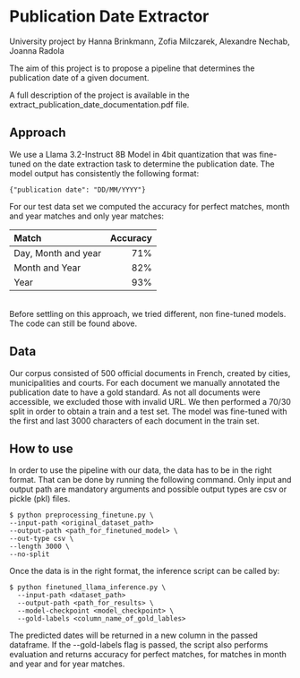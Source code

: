 # Publication Date Extractor

University project by Hanna Brinkmann, Zofia Milczarek, Alexandre Nechab, Joanna Radola

The aim of this project is to propose a pipeline that determines the publication date of a given document. 

A full description of the project is available in the extract_publication_date_documentation.pdf file.

## Approach
We use a Llama 3.2-Instruct 8B Model in 4bit quantization that was fine-tuned on the date extraction task to determine the publication date. The model output has consistently the following format:
~~~
{"publication date": "DD/MM/YYYY"}
~~~
For our test data set we computed the accuracy for perfect matches, month and year matches and only year matches: 

|Match              |Accuracy|
|:------------------|-------:|
|Day, Month and year|71%     |
| Month and Year    |  82%   |
| Year              | 93%    |

<br>
Before settling on this approach, we tried different, non fine-tuned models. The code can still be found above.

## Data

Our corpus consisted of 500 official documents in French, created by cities, municipalities and courts. For each document we manually annotated the publication date to have a gold standard. As not all documents were accessible, we excluded those with invalid URL. We then performed a 70/30 split in order to obtain a train and a test set. The model was fine-tuned with the first and last 3000 characters of each document in the train set. 

## How to use

In order to use the pipeline with our data, the data has to be in the right format. That can be done by running the following command. Only input and output path are mandatory arguments and possible output types are csv or pickle (pkl) files. <br>   
~~~
$ python preprocessing_finetune.py \
--input-path <original_dataset_path>
--output-path <path_for_finetuned_model> \
--out-type csv \
--length 3000 \
--no-split
~~~

Once the data is in the right format, the inference script can be called by: <br>
~~~
$ python finetuned_llama_inference.py \ 
  --input-path <dataset_path>
  --output-path <path_for_results> \
  --model-checkpoint <model_checkpoint> \
  --gold-labels <column_name_of_gold_lables>
~~~

The predicted dates will be returned in a new column in the passed dataframe. If the --gold-labels flag is passed, the script also performs evaluation and returns accuracy for perfect matches, for matches in month and year and for year matches.
